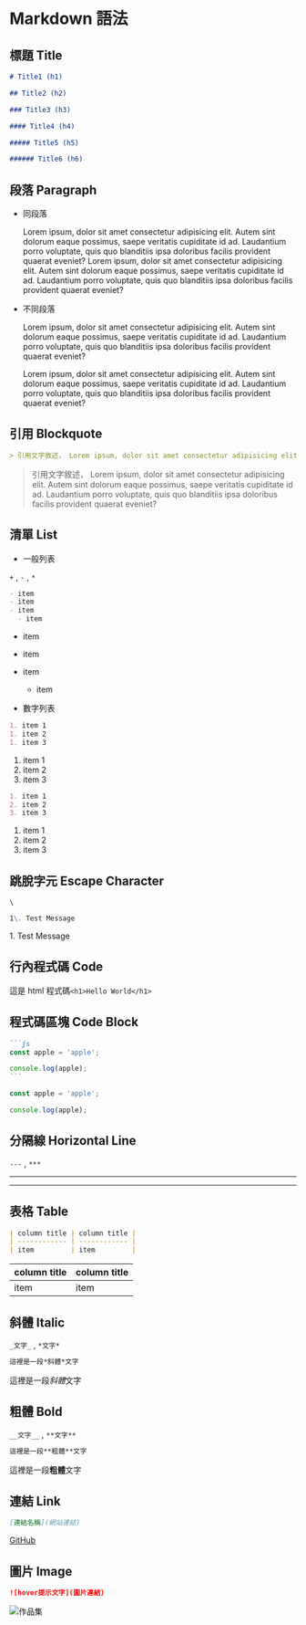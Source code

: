 # Markdown 語法

## 標題 Title

```md
# Title1 (h1)

## Title2 (h2)

### Title3 (h3)

#### Title4 (h4)

##### Title5 (h5)

###### Title6 (h6)
```

## 段落 Paragraph

- 同段落

  Lorem ipsum, dolor sit amet consectetur adipisicing elit. Autem sint dolorum eaque possimus, saepe veritatis cupiditate id ad. Laudantium porro voluptate, quis quo blanditiis ipsa doloribus facilis provident quaerat eveniet?
  Lorem ipsum, dolor sit amet consectetur adipisicing elit. Autem sint dolorum eaque possimus, saepe veritatis cupiditate id ad. Laudantium porro voluptate, quis quo blanditiis ipsa doloribus facilis provident quaerat eveniet?

- 不同段落

  Lorem ipsum, dolor sit amet consectetur adipisicing elit. Autem sint dolorum eaque possimus, saepe veritatis cupiditate id ad. Laudantium porro voluptate, quis quo blanditiis ipsa doloribus facilis provident quaerat eveniet?

  Lorem ipsum, dolor sit amet consectetur adipisicing elit. Autem sint dolorum eaque possimus, saepe veritatis cupiditate id ad. Laudantium porro voluptate, quis quo blanditiis ipsa doloribus facilis provident quaerat eveniet?

## 引用 Blockquote

```md
> 引用文字敘述， Lorem ipsum, dolor sit amet consectetur adipisicing elit. Autem sint dolorum eaque possimus, saepe veritatis cupiditate id ad. Laudantium porro voluptate, quis quo blanditiis ipsa doloribus facilis provident quaerat eveniet?
```

> 引用文字敘述， Lorem ipsum, dolor sit amet consectetur adipisicing elit. Autem sint dolorum eaque possimus, saepe veritatis cupiditate id ad. Laudantium porro voluptate, quis quo blanditiis ipsa doloribus facilis provident quaerat eveniet?

## 清單 List

- 一般列表

`+` , `-` , `*`

```md
- item
- item
- item
  - item
```

- item
- item
- item

  - item

- 數字列表

```md
1. item 1
1. item 2
1. item 3
```

1. item 1
1. item 2
1. item 3

```md
1. item 1
2. item 2
3. item 3
```

1. item 1
2. item 2
3. item 3

## 跳脫字元 Escape Character

`\`

```md
1\. Test Message
```

1\. Test Message

## 行內程式碼 Code

這是 html 程式碼`<h1>Hello World</h1>`

## 程式碼區塊 Code Block

````md
```js
const apple = 'apple';

console.log(apple);
```
````

```js
const apple = 'apple';

console.log(apple);
```

## 分隔線 Horizontal Line

`---` , `***`

---

---

## 表格 Table

```md
| column title | column title |
| ------------ | ------------ |
| item         | item         |
```

| column title | column title |
| ------------ | ------------ |
| item         | item         |

## 斜體 Italic

`_文字_` , `*文字*`

```md
這裡是一段*斜體*文字
```

這裡是一段*斜體*文字

## 粗體 Bold

`__文字__` , `**文字**`

```md
這裡是一段**粗體**文字
```

這裡是一段**粗體**文字

## 連結 Link

```md
[連結名稱](網站連結)
```

[GitHub](https://github.com/yiminprogram)

## 圖片 Image

```md
![hover提示文字](圖片連結)
```

![作品集](https://raw.githubusercontent.com/yiminprogram/2022-portfolio/main/src/assets/screenshot/portfolio.png)
